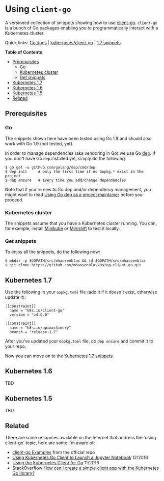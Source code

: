 # Using `client-go`

A versioned collection of snippets showing how to use [client-go](https://github.com/kubernetes/client-go/).
`client-go` is a bunch of Go packages enabling you to programmatically interact with a Kubernetes cluster.

Quick links: [Go docs](https://godoc.org/k8s.io/client-go/) | [kubernetes/client-go](https://github.com/kubernetes/client-go/) | [1.7 snippets](1.7/)

**Table of Contents**:

- [Prerequisites](#prerequisites)
  - [Go](#go)
  - [Kubernetes cluster](#kubernetes-cluster)
  - [Get snippets](#get-snippets)
- [Kubernetes 1.7](#kubernetes-17)
- [Kubernetes 1.6](#kubernetes-16)
- [Kubernetes 1.5](#kubernetes-15)
- [Related](#related)

## Prerequisites

### Go

The snippets shown here have been tested using Go 1.8 and should also work with Go 1.9 (not tested, yet).

In order to manage dependencies (aka vendoring in Go) we use Go [dep](https://github.com/golang/dep).
If you don't have Go `dep` installed yet, simply do the following:

```
$ go get -u github.com/golang/dep/cmd/dep
$ dep init     # only the first time if no Gopkg.* exist in the project
$ dep ensure   # every time you add/change dependencies
```

Note that if you're new to Go dep and/or dependency management, you might want to read
[Using Go dep as a project maintainer](https://hackernoon.com/using-go-dep-as-a-project-maintainer-641d1f3006d7)
before you proceed.

### Kubernetes cluster

The snippets assume that you have a Kubernetes cluster running.
You can, for example, install [Minikube](https://github.com/kubernetes/minikube) or [Minishift](https://github.com/minishift/minishift) to test it locally.

### Get snippets

To enjoy all the snippets, do the following now:

```
$ mkdir -p $GOPATH/src/mhausenblas && cd $GOPATH/src/mhausenblas
$ git clone https://github.com/mhausenblas/using-client-go.git
```

## Kubernetes 1.7

Use the following in your `Gopkg.toml` file (add it if it doesn't exist, otherwise update it):

```
[[constraint]]
  name = "k8s.io/client-go"
  version = "v4.0.0"

[[constraint]]
  name = "k8s.io/apimachinery"
  branch = "release-1.7"
```

After you've updated your `Gopkg.toml` file, do `dep ensure` and commit it to your repo.

Now you can move on to the [Kubernetes 1.7 snippets](1.7/).

## Kubernetes 1.6

TBD

## Kubernetes 1.5

TBD

## Related

There are some resources available on the Internet that address the 'using client-go' topic, here are some I'm aware of:

- [client-go Examples](https://github.com/kubernetes/client-go/tree/master/examples) from the official repo
- [Using Kubernetes Go Client to Launch a Jupyter Notebook](https://www.rushtehrani.com/post/using-kubernetes-api/) 12/2016
- [Using the Kubernetes Client for Go](https://developers.redhat.com/blog/2016/11/25/using-the-kubernetes-client-for-go/) 11/2016
- StackOverflow [How can I create a simple client app with the Kubernetes Go library?](https://stackoverflow.com/questions/32554893/how-can-i-create-a-simple-client-app-with-the-kubernetes-go-library)
